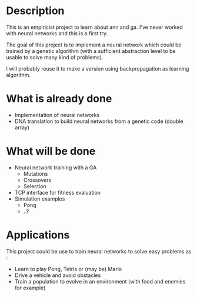Description
===========

This is an empiricist project to learn about ann and ga. I've never worked with neural networks and this is a first try.

The goal of this project is to implement a neural network which could be trained by a genetic algorithm (with a sufficient abstraction level to be usable to solve many kind of problems).

I will probably reuse it to make a version using backpropagation as learning algorithm.

What is already done
====================

* Implementation of neural networks
* DNA translation to build neural networks from a genetic code (double array)

What will be done
=================

* Neural network training with a GA
    * Mutations
    * Crossovers
    * Selection
* TCP interface for fitness evaluation
* Simulation examples
    * Pong
    * ..?

Applications
============

This project could be use to train neural networks to solve easy problems as :

* Learn to play Pong, Tetris or (may be) Mario
* Drive a vehicle and avoid obstacles
* Train a population to evolve in an environment (with food and enemies for example)
